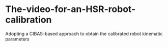 # The-video-for-an-HSR-robot-calibration
Adopting a CIBAS-based approach to obtain the calibrated robot kinematic parameters
